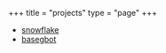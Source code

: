 +++
title = "projects"
type = "page"
+++

- [snowflake](/projects/snowflake)
- [basegbot](/projects/basegbot)